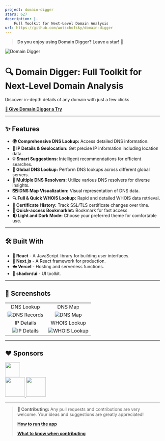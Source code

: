 ```yaml
---
project: domain-digger
stars: 627
description: |-
    Full Toolkit for Next-Level Domain Analysis
url: https://github.com/wotschofsky/domain-digger
---
```


> **Do you enjoy using Domain Digger? Leave a star! 🌟**

![Domain Digger](docs/logo.svg)

# 🔍 Domain Digger: Full Toolkit for Next-Level Domain Analysis

Discover in-depth details of any domain with just a few clicks.

**[🚀 Give Domain Digger a Try](https://digger.tools)**

---

## ✨ Features

- **🌍 Comprehensive DNS Lookup:** Access detailed DNS information.
- **📍 IP Details & Geolocation:** Get precise IP information including location data.
- **💡 Smart Suggestions:** Intelligent recommendations for efficient searches.
- **🔗 Global DNS Lookup:** Perform DNS lookups across different global servers.
- **🔄 Multiple DNS Resolvers:** Utilize various DNS resolvers for diverse insights.
- **🗺️ DNS Map Visualization:** Visual representation of DNS data.
- **🔍 Full & Quick WHOIS Lookup:** Rapid and detailed WHOIS data retrieval.
- **📜 Certificate History:** Track SSL/TLS certificate changes over time.
- **🔖 Quick-access Bookmarklet:** Bookmark for fast access.
- **🌓 Light and Dark Mode:** Choose your preferred theme for comfortable use.

---

## 🛠️ Built With

- **🔮 React** - A JavaScript library for building user interfaces.
- **🌟 Next.js** - A React framework for production.
- **☁️ Vercel** - Hosting and serverless functions.
- **🎨 shadcn/ui** - UI toolkit.

---

## 📸 Screenshots

|                                      |                                 |
| :----------------------------------: | :-----------------------------: |
|              DNS Lookup              |             DNS Map             |
| ![DNS Records](docs/dns-records.png) |  ![DNS Map](docs/dns-map.png)   |
|              IP Details              |          WHOIS Lookup           |
|  ![IP Details](docs/ip-details.png)  | ![WHOIS Lookup](docs/whois.png) |

---

## ❤️ Sponsors

<a href="https://vercel.com/?utm_source=domain-digger&utm_campaign=oss" target="_blank">
  <img height="48" src="./assets/powered-by-vercel.svg" />
</a>

<br />

<a href="https://macarne.com/?ref=domain-digger" target="_blank">
  <img width="64" height="64" src="https://avatars.githubusercontent.com/u/149550368?v=4" />
</a>
<a href="https://23m.com/?ref=domain-digger" target="_blank">
  <img width="64" height="64" src="https://avatars.githubusercontent.com/u/6716623?v=4" />
</a>

---

> **🤝 Contributing:** Any pull requests and contributions are very welcome. Your ideas and suggestions are greatly appreciated!
>
> **[How to run the app](./SETUP.md)**
>
> **[What to know when contributing](./CONTRIBUTING.md)**

